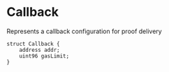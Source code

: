 # Callback

Represents a callback configuration for proof delivery

```solidity
struct Callback {
    address addr;
    uint96 gasLimit;
}
```
